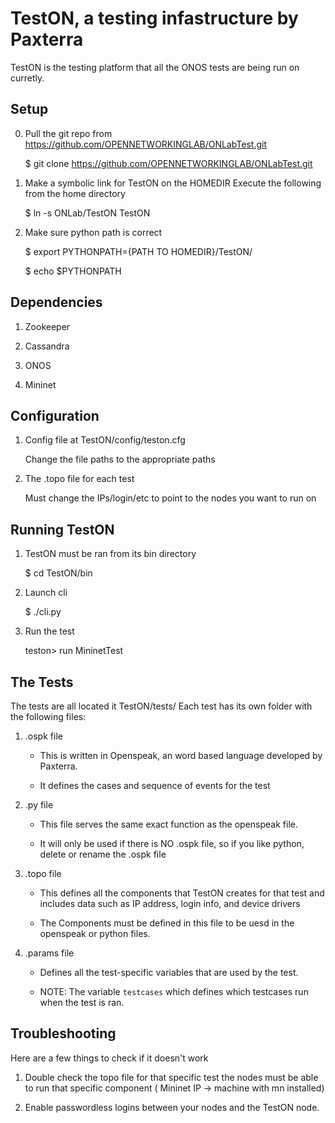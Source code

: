 TestON, a testing infastructure by Paxterra
=======================================
TestON is the testing platform that all the ONOS tests are being run on curretly. 


Setup 
-------------

0. Pull the git repo from https://github.com/OPENNETWORKINGLAB/ONLabTest.git 

    $ git clone https://github.com/OPENNETWORKINGLAB/ONLabTest.git

1. Make a symbolic link for TestON on the HOMEDIR 
   Execute the following from the home directory  

    $ ln -s ONLab/TestON TestON

2. Make sure python path is correct 

    $ export PYTHONPATH={PATH TO HOMEDIR}/TestON/

    $ echo $PYTHONPATH 


Dependencies
------------
1. Zookeeper

2. Cassandra

3. ONOS

4. Mininet

Configuration
------------

1. Config file at TestON/config/teston.cfg

    Change the file paths to the appropriate paths

2. The .topo file for each test
 
    Must change the IPs/login/etc to point to the nodes you want to run on

Running TestON
------------

1. TestON must be ran from its bin directory 

    $ cd TestON/bin

2. Launch cli

    $ ./cli.py 

3. Run the test 

    teston> run MininetTest 

The Tests
-----------------------------------------------

The tests are all located it TestON/tests/
Each test has its own folder with the following files: 

1. .ospk file

    - This is written in Openspeak, an word based language developed by Paxterra.

    - It defines the cases and sequence of events for the test 

2. .py file
 
    - This file serves the same exact function as the openspeak file. 

    - It will only be used if there is NO .ospk file, so if you like python, delete or rename the .ospk file 
 
3. .topo file  

    - This defines all the components that TestON creates for that test and includes data such as IP address, login info, and device drivers  
 
    - The Components must be defined in this file to be uesd in the openspeak or python files. 
    
4. .params file

    - Defines all the test-specific variables that are used by the test. 

    - NOTE: The variable `testcases` which defines which testcases run when the test is ran. 

Troubleshooting
-----------------------------------------------
Here are a few things to check if it doesn't work

1. Double check the topo file for that specific test the nodes must be able to run that specific component ( Mininet IP -> machine with mn installed)

2. Enable passwordless logins between your nodes and the TestON node.  
